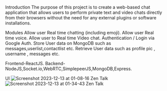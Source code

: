 Introduction
The purpose of this project is to create a web-based chat application that allows users to perform private text and video chats directly from their browsers without the need for any external plugins or software installations.

Modules
Allow user Real time chatting (including emoji).
Allow user Real time voice.
Allow user to Real time Video chat.
Authentication / Login via Google Auth.
Store User data on MongoDB such as messages,userlist,contactlist etc.
Retrieve User data such as profile pic , username , messages etc.


Frontend-ReactJS.
Backend-NodeJS,Socket.io,WebRTC,SimplepeerJS,MongoDB,Express.

UI
![Screenshot 2023-12-13 at 01-08-16 Zen Talk](https://github.com/Ps-jpg/ZenTalk/assets/65162956/94cc2457-fb12-431f-ae42-e68e9a8bae12)
![Screenshot 2023-12-13 at 01-34-43 Zen Talk](https://github.com/Ps-jpg/ZenTalk/assets/65162956/2326f097-8fb9-42cd-b6ff-c9f7700210d9)

